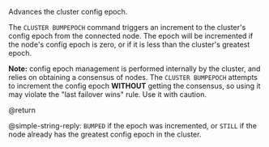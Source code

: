 Advances the cluster config epoch.

The `CLUSTER BUMPEPOCH` command triggers an increment to the cluster's config
epoch from the connected node. The epoch will be incremented if the node's
config epoch is zero, or if it is less than the cluster's greatest epoch.

**Note:** config epoch management is performed internally by the cluster, and
relies on obtaining a consensus of nodes. The `CLUSTER BUMPEPOCH` attempts to
increment the config epoch **WITHOUT** getting the consensus, so using it may
violate the "last failover wins" rule. Use it with caution.

@return

@simple-string-reply: `BUMPED` if the epoch was incremented, or `STILL` if the
node already has the greatest config epoch in the cluster.
